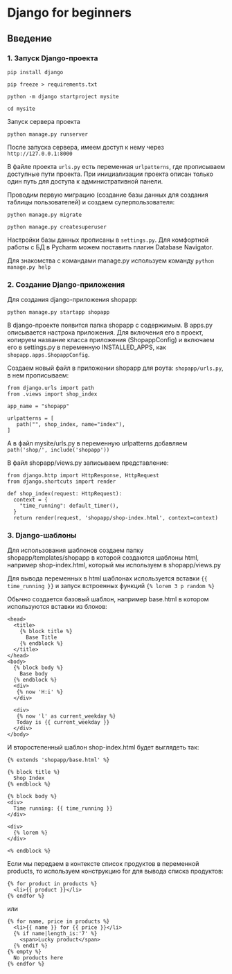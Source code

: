 # Django for beginners

## Введение

### 1. Запуск Django-проекта

```
pip install django

pip freeze > requirements.txt

python -m django startproject mysite

cd mysite
```
Запуск сервера проекта

```
python manage.py runserver
```
После запуска сервера, имеем доступ к нему через ```http://127.0.0.1:8000```

В файле проекта ```urls.py``` есть переменная ```urlpatterns```, где прописываем доступные пути проекта. При инициализации проекта описан только один путь для доступа к административной панели.

Проводим первую миграцию (создание базы данных для создания таблицы пользователей) и создаем суперпользователя:
```
python manage.py migrate

python manage.py createsuperuser
```

Настройки базы данных прописаны в ```settings.py```.
Для комфортной работы с БД в Pycharm можем поставить плагин Database Navigator.

Для знакомства с командами manage.py используем команду ```python manage.py help```

### 2. Создание Django-приложения

Для создания django-приложения shopapp:

```
python manage.py startapp shopapp
```
В django-проекте появится папка shopapp с содержимым. В apps.py описывается настрока приложения. Для включения его в проект, копируем название класса приложения (ShopappConfig) и включаем его в settings.py в переменную INSTALLED_APPS, как ```shopapp.apps.ShopappConfig```.

Создаем новый файл в приложении shopapp для роута: ```shopapp/urls.py```, в нем прописываем:

```
from django.urls import path
from .views import shop_index

app_name = "shopapp"

urlpatterns = [
   path("", shop_index, name="index"),
]
```

А в файл mysite/urls.py в переменную urlpatterns добавляем ```path('shop/', include('shopapp'))```

В файл shopapp/views.py записываем представление:


```
from django.http import HttpResponse, HttpRequest
from django.shortcuts import render

def shop_index(request: HttpRequest):
  context = {
    "time_running": default_timer(),
  }
  return render(request, 'shopapp/shop-index.html', context=context)

```

### 3. Django-шаблоны

Для использования шаблонов создаем папку shopapp/templates/shopapp в которой создаются шаблоны html, например shop-index.html, который мы используем в shopapp/views.py

Для вывода переменных в html шаблонах используется вставки ```{{ time_running }}``` и запуск встроенных функций ```{% lorem 3 p random %}```

Обычно создается базовый шаблон, например base.html в котором используются вставки из блоков:

```
<head>
  <title>
    {% block title %}
      Base Title
    {% endblock %}
  </title>
</head>
<body>
  {% block body %}
    Base body
  {% endblock %}
  <div>
   {% now 'H:i' %}
  </div>

  <div>
   {% now 'l' as current_weekday %}
   Today is {{ current_weekday }}
  </div>
</body>
```
И второстепенный шаблон shop-index.html будет выглядеть так:

```
{% extends 'shopapp/base.html' %}

{% block title %}
  Shop Index
{% endblock %}

{% block body %}
<div>
  Time running: {{ time_running }}
</div>

<div>
  {% lorem %}
</div>

<% endblock %}
```

Если мы передаем в контексте список продуктов в переменной products, то используем конструкцию for для вывода списка продуктов:

```
{% for product in products %}
  <li>{{ product }}</li>
{% endfor %}
```
или

```
{% for name, price in products %}
  <li>{{ name }} for {{ price }}</li>
  {% if name|length_is:'7' %}
    <span>Lucky product</span>
  {% endif %}
{% empty %}
  No products here
{% endfor %}
```

